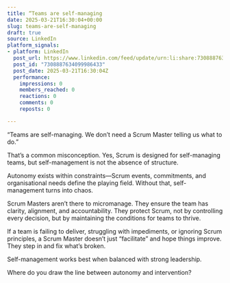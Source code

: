 ```yaml
---
title: “Teams are self-managing
date: 2025-03-21T16:30:04+00:00
slug: teams-are-self-managing
draft: true
source: LinkedIn
platform_signals:
- platform: LinkedIn
  post_url: https://www.linkedin.com/feed/update/urn:li:share:7308887634099986433
  post_id: "7308887634099986433"
  post_date: 2025-03-21T16:30:04Z
  performance:
    impressions: 0
    members_reached: 0
    reactions: 0
    comments: 0
    reposts: 0

---
```

“Teams are self-managing. We don’t need a Scrum Master telling us what to do.”

That’s a common misconception. Yes, Scrum is designed for self-managing teams, but self-management is not the absence of structure.

Autonomy exists within constraints—Scrum events, commitments, and organisational needs define the playing field. Without that, self-management turns into chaos.

Scrum Masters aren’t there to micromanage. They ensure the team has clarity, alignment, and accountability. They protect Scrum, not by controlling every decision, but by maintaining the conditions for teams to thrive.

If a team is failing to deliver, struggling with impediments, or ignoring Scrum principles, a Scrum Master doesn’t just “facilitate” and hope things improve. They step in and fix what’s broken.

Self-management works best when balanced with strong leadership.

Where do you draw the line between autonomy and intervention?
